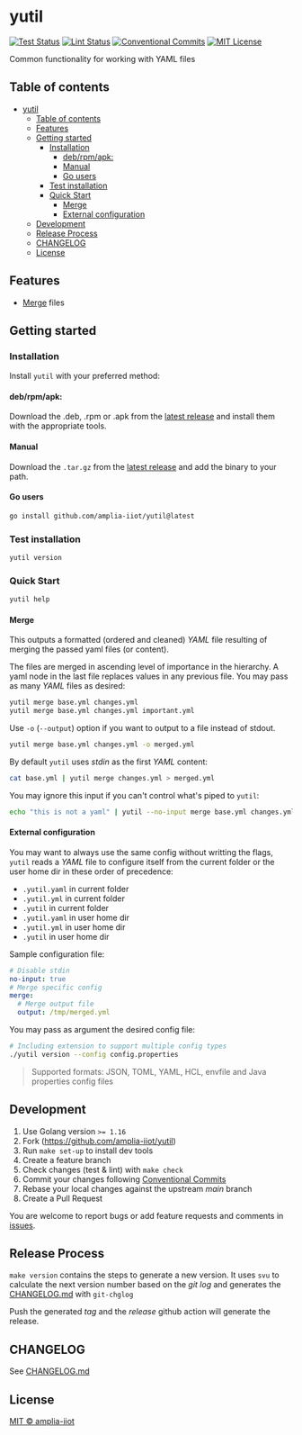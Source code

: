 # yutil

[![Test Status](https://github.com/amplia-iiot/yutil/workflows/Test/badge.svg)](https://github.com/amplia-iiot/yutil/actions/workflows/test.yml)
[![Lint Status](https://github.com/amplia-iiot/yutil/workflows/Lint/badge.svg)](https://github.com/amplia-iiot/yutil/actions/workflows/lint.yml)
[![Conventional Commits](https://img.shields.io/badge/Conventional%20Commits-1.0.0-yellow.svg)](https://www.conventionalcommits.org/en/v1.0.0/)
[![MIT License](https://img.shields.io/badge/license-MIT-blue.svg)](https://github.com/amplia-iiot/yutil/blob/main/LICENSE)

Common functionality for working with YAML files

## Table of contents

- [yutil](#yutil)
	- [Table of contents](#table-of-contents)
	- [Features](#features)
	- [Getting started](#getting-started)
		- [Installation](#installation)
			- [deb/rpm/apk:](#debrpmapk)
			- [Manual](#manual)
			- [Go users](#go-users)
		- [Test installation](#test-installation)
		- [Quick Start](#quick-start)
			- [Merge](#merge)
			- [External configuration](#external-configuration)
	- [Development](#development)
	- [Release Process](#release-process)
	- [CHANGELOG](#changelog)
	- [License](#license)

## Features

- [Merge](#merge) files

## Getting started

### Installation

Install `yutil` with your preferred method:

#### deb/rpm/apk:

Download the .deb, .rpm or .apk from the [latest release] and install them with the appropriate tools.

#### Manual

Download the `.tar.gz` from the [latest release] and add the binary to your path.

#### Go users

```bash
go install github.com/amplia-iiot/yutil@latest
```

### Test installation

```bash
yutil version
```

### Quick Start

```bash
yutil help
```

#### Merge

This outputs a formatted (ordered and cleaned) _YAML_ file resulting of merging the passed yaml files (or content).

The files are merged in ascending level of importance in the hierarchy. A yaml node in the last file replaces values in
any previous file. You may pass as many _YAML_ files as desired:

```bash
yutil merge base.yml changes.yml
yutil merge base.yml changes.yml important.yml
```

Use `-o` (`--output`) option if you want to output to a file instead of stdout.

```bash
yutil merge base.yml changes.yml -o merged.yml
```

By default `yutil` uses _stdin_ as the first _YAML_ content:

```bash
cat base.yml | yutil merge changes.yml > merged.yml
```

You may ignore this input if you can't control what's piped to `yutil`:

```bash
echo "this is not a yaml" | yutil --no-input merge base.yml changes.yml
```

#### External configuration

You may want to always use the same config without writting the flags, `yutil` reads a _YAML_ file to configure itself from the current folder or the user home dir in these order of precedence:
- `.yutil.yaml` in current folder
- `.yutil.yml` in current folder
- `.yutil` in current folder
- `.yutil.yaml` in user home dir
- `.yutil.yml` in user home dir
- `.yutil` in user home dir

Sample configuration file:

```yaml
# Disable stdin
no-input: true
# Merge specific config
merge:
  # Merge output file
  output: /tmp/merged.yml
```

You may pass as argument the desired config file:

```bash
# Including extension to support multiple config types
./yutil version --config config.properties
```

> Supported formats: JSON, TOML, YAML, HCL, envfile and Java properties config files

## Development

1. Use Golang version `>= 1.16`
2. Fork (https://github.com/amplia-iiot/yutil)
3. Run `make set-up` to install dev tools
4. Create a feature branch
5. Check changes (test & lint) with `make check`
6. Commit your changes following [Conventional Commits]
7. Rebase your local changes against the upstream _main_ branch
8. Create a Pull Request

You are welcome to report bugs or add feature requests and comments in [issues].

## Release Process

`make version` contains the steps to generate a new version. It uses `svu` to calculate the next version number based on the _git log_ and generates the [CHANGELOG.md] with `git-chglog`

Push the generated _tag_ and the _release_ github action will generate the release.

## CHANGELOG

See [CHANGELOG.md]

## License

[MIT © amplia-iiot](./LICENSE)

[latest release]: https://github.com/amplia-iiot/yutil/releases/latest
[Conventional Commits]: https://www.conventionalcommits.org/en/v1.0.0/
[issues]: https://github.com/amplia-iiot/yutil/issues
[CHANGELOG.md]: ./CHANGELOG.md
